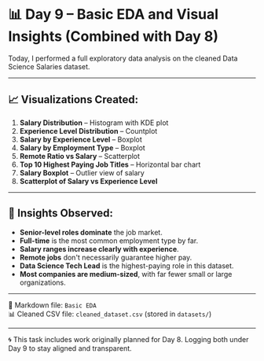 # 📊 Day 9 – Basic EDA and Visual Insights (Combined with Day 8)

Today, I performed a full exploratory data analysis on the cleaned Data Science Salaries dataset.

---

## 📈 Visualizations Created:
1. **Salary Distribution** – Histogram with KDE plot  
2. **Experience Level Distribution** – Countplot  
3. **Salary by Experience Level** – Boxplot  
4. **Salary by Employment Type** – Boxplot  
5. **Remote Ratio vs Salary** – Scatterplot  
6. **Top 10 Highest Paying Job Titles** – Horizontal bar chart  
7. **Salary Boxplot** – Outlier view of salary  
8. **Scatterplot of Salary vs Experience Level**

---

## 📌 Insights Observed:
- **Senior-level roles dominate** the job market.
- **Full-time** is the most common employment type by far.
- **Salary ranges increase clearly with experience**.
- **Remote jobs** don't necessarily guarantee higher pay.
- **Data Science Tech Lead** is the highest-paying role in this dataset.
- **Most companies are medium-sized**, with far fewer small or large organizations.

---

📁 Markdown file: `Basic EDA`  
📊 Cleaned CSV file: `cleaned_dataset.csv` (stored in `datasets/`)  

---

🌀 This task includes work originally planned for Day 8. Logging both under Day 9 to stay aligned and transparent.

